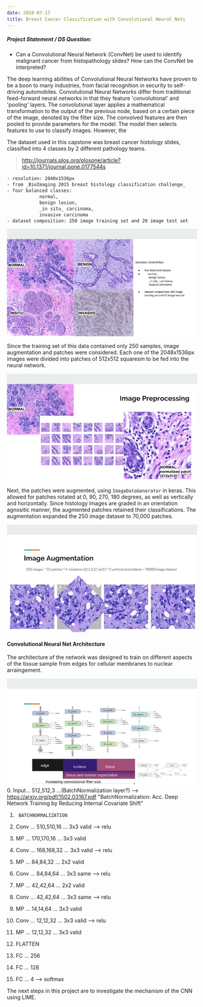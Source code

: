 ```yaml
---
date: 2018-07-17
title: Breast Cancer Classification with Convolutional Neural Nets
---
```


##### Project Statement / DS Question:
* Can a Convolutional Neural Network (ConvNet) be used to identify malignant cancer from histopathology slides? How can the ConvNet be interpreted?

The deep learning abilities of Convolutional Neural Networks have proven to be a boon to many industries, from facial recognition in security to self-driving automobiles. Convolutional Neural Networks differ from traditional feed-forward neural networks in that they feature 'convolutional' and 'pooling' layers. The convolutional layer applies a mathematical transformation to the output of the previous node, based on a certain piece of the image, denoted by the filter size. The convolved features are then pooled to provide parameters for the model. The model then selects features to use to classify images. However, the 

The dataset used in this capstone was breast cancer histology slides, classified into 4 classes by 2 different pathology teams.
>http://journals.plos.org/plosone/article?id=10.1371/journal.pone.0177544s

    - resolution: 2040x1536px
    - from _BioImaging 2015 breast histology classification challenge_
    - four balanced classes: 
                normal, 
                benign lesion, 
                _in situ_ carcinoma, 
                invasive carcinoma 
    - dataset composition: 250 image training set and 20 image test set
![Data Classes](classes.jpg)

Since the training set of this data contained only 250 samples, image augmentation and patches were considered. Each one of the 2048x1536px images were divided into patches of 512x512 squaresm to be fed into the neural network.

![Preprocessing](preprocessing.jpg)

Next, the patches were augmented, using `ImageDataGenerator` in keras. This allowed for patches rotated at 0, 90, 270, 180 degrees, as well as vertically and horizontally. Since histology images are graded in an orientation agnositic manner, the augmented patches retained their classifications. The augmentation expanded the 250 image dataset to 70,000 patches.

![Augmentation](augmentation.jpg)


#### Convolutional Neural Net Architecture

The architecture of the network was designed to train on different aspects of the tissue sample from edges for cellular membranes to nuclear arraingement.

![Architecture](cnn.jpg)
0. Input... 512,512,3  ...(BatchNormalization layer?) 
    --> https://arxiv.org/pdf/1502.03167.pdf 
        "BatchNormalization: Acc. Deep Network Training by Reducing Internal Covariate Shift"
1.      BATCHNORMALIZATION
2. Conv ... 510,510,16 ... 3x3 valid  --> relu

3. MP   ... 170,170,16 ... 3x3 valid
4. Conv ... 168,168,32 ... 3x3 valid  --> relu
5. MP   ... 84,84,32   ... 2x2 valid
6. Conv ... 84,84,64   ... 3x3 same   --> relu
7. MP   ... 42,42,64   ... 2x2 valid 
8. Conv ... 42,42,64   ... 3x3 same   --> relu
9. MP   ... 14,14,64   ... 3x3 valid
10. Conv ... 12,12,32  ... 3x3 valid  --> relu
11. MP  ... 12,12,32   ... 3x3 valid
12.    FLATTEN
13. FC  ... 256
14. FC  ... 128
15. FC  ... 4                         --> softmax



The next steps in this project are to investigate the mechanism of the CNN using LIME.
